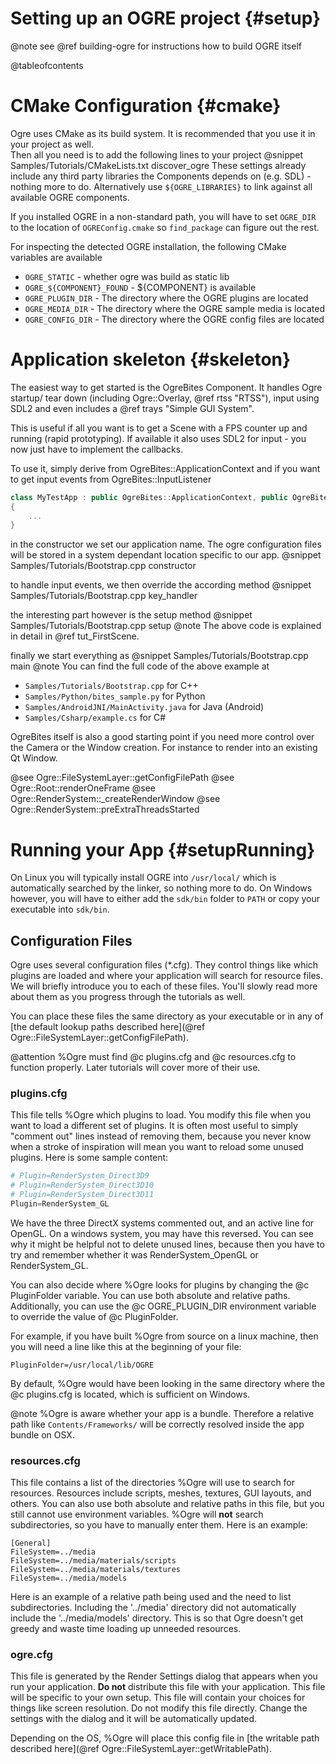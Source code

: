 # Setting up an OGRE project {#setup}
@note see @ref building-ogre for instructions how to build OGRE itself

@tableofcontents

# CMake Configuration {#cmake}
Ogre uses CMake as its build system. It is recommended that you use it in your project as well.  
Then all you need is to add the following lines to your project
@snippet Samples/Tutorials/CMakeLists.txt discover_ogre
These settings already include any third party libraries the Components depends on (e.g. SDL) - nothing more to do.
Alternatively use `${OGRE_LIBRARIES}` to link against all available OGRE components.

If you installed OGRE in a non-standard path, you will have to set `OGRE_DIR` to the location of `OGREConfig.cmake` so `find_package` can figure out the rest.

For inspecting the detected OGRE installation, the following CMake variables are available
* `OGRE_STATIC` - whether ogre was build as static lib
* `OGRE_${COMPONENT}_FOUND` - ${COMPONENT} is available
* `OGRE_PLUGIN_DIR` - The directory where the OGRE plugins are located
* `OGRE_MEDIA_DIR` - The directory where the OGRE sample media is located
* `OGRE_CONFIG_DIR` - The directory where the OGRE config files are located

# Application skeleton {#skeleton}
The easiest way to get started is the OgreBites Component. It handles Ogre startup/ tear down (including Ogre::Overlay, @ref rtss "RTSS"), input using SDL2 and even includes a @ref trays "Simple GUI System".

This is useful if all you want is to get a Scene with a FPS counter up and running (rapid prototyping).
If available it also uses SDL2 for input - you now just have to implement the callbacks.

To use it, simply derive from OgreBites::ApplicationContext and if you want to get input events from OgreBites::InputListener

```cpp
class MyTestApp : public OgreBites::ApplicationContext, public OgreBites::InputListener
{
    ...
}
```
in the constructor we set our application name. The ogre configuration files will be stored in a system dependant location specific to our app.
@snippet Samples/Tutorials/Bootstrap.cpp constructor

to handle input events, we then override the according method
@snippet Samples/Tutorials/Bootstrap.cpp key_handler

the interesting part however is the setup method
@snippet Samples/Tutorials/Bootstrap.cpp setup
@note The above code is explained in detail in @ref tut_FirstScene.

finally we start everything as
@snippet Samples/Tutorials/Bootstrap.cpp main
@note You can find the full code of the above example at 
* `Samples/Tutorials/Bootstrap.cpp` for C++
* `Samples/Python/bites_sample.py` for Python
* `Samples/AndroidJNI/MainActivity.java` for Java (Android)
* `Samples/Csharp/example.cs` for C\#

OgreBites itself is also a good starting point if you need more control over the Camera or the Window creation.
For instance to render into an existing Qt Window.

@see Ogre::FileSystemLayer::getConfigFilePath
@see Ogre::Root::renderOneFrame
@see Ogre::RenderSystem::_createRenderWindow
@see Ogre::RenderSystem::preExtraThreadsStarted

# Running your App {#setupRunning}

On Linux you will typically install OGRE into `/usr/local/` which is automatically searched by the linker, so nothing more to do.
On Windows however, you will have to either add the `sdk/bin` folder to `PATH` or copy your executable into `sdk/bin`.

## Configuration Files

Ogre uses several configuration files (\*.cfg). They control things like which plugins are loaded and where your application will search for resource files. We will briefly introduce you to each of these files. You'll slowly read more about them as you progress through the tutorials as well.

You can place these files the same directory as your executable or in any of [the default lookup paths described here](@ref Ogre::FileSystemLayer::getConfigFilePath).

@attention %Ogre must find @c plugins.cfg and @c resources.cfg to function properly. Later tutorials will cover more of their use.

### plugins.cfg

This file tells %Ogre which plugins to load. You modify this file when you want to load a different set of plugins. It is often most useful to simply "comment out" lines instead of removing them, because you never know when a stroke of inspiration will mean you want to reload some unused plugins. Here is some sample content:

```py
# Plugin=RenderSystem_Direct3D9
# Plugin=RenderSystem_Direct3D10
# Plugin=RenderSystem_Direct3D11
Plugin=RenderSystem_GL
```

We have the three DirectX systems commented out, and an active line for OpenGL. On a windows system, you may have this reversed. You can see why it might be helpful not to delete unused lines, because then you have to try and remember whether it was RenderSystem_OpenGL or RenderSystem_GL.

You can also decide where %Ogre looks for plugins by changing the @c PluginFolder variable. You can use both absolute and relative paths. Additionally, you can use the @c OGRE_PLUGIN_DIR environment variable to override the value of @c PluginFolder.

For example, if you have built %Ogre from source on a linux machine, then you will need a line like this at the beginning of your file:

```
PluginFolder=/usr/local/lib/OGRE
```

By default, %Ogre would have been looking in the same directory where the @c plugins.cfg is located, which is sufficient on Windows.

@note %Ogre is aware whether your app is a bundle. Therefore a relative path like `Contents/Frameworks/` will be correctly resolved inside the app bundle on OSX.

### resources.cfg

This file contains a list of the directories %Ogre will use to search for resources. Resources include scripts, meshes, textures, GUI layouts, and others. You can also use both absolute and relative paths in this file, but you still cannot use environment variables. %Ogre will **not** search subdirectories, so you have to manually enter them. Here is an example:

```
[General]
FileSystem=../media
FileSystem=../media/materials/scripts
FileSystem=../media/materials/textures
FileSystem=../media/models
```

Here is an example of a relative path being used and the need to list subdirectories. Including the '../media' directory did not automatically include the '../media/models' directory. This is so that Ogre doesn't get greedy and waste time loading up unneeded resources.

### ogre.cfg

This file is generated by the Render Settings dialog that appears when you run your application. **Do not** distribute this file with your application. This file will be specific to your own setup. This file will contain your choices for things like screen resolution. Do not modify this file directly. Change the settings with the dialog and it will be automatically updated.

Depending on the OS, %Ogre will place this config file in [the writable path described here](@ref Ogre::FileSystemLayer::getWritablePath).